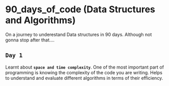 # 90_days_of_code (Data Structures and Algorithms)
On a journey to underestand Data structures in 90 days. Although not gonna stop after that....

## `Day 1`
Learnt about **`space and time complexity`**. One of the most important part of programming is knowing the complexity of the code you are writing. Helps to understand and evaluate different algorithms in terms of their efficiency.
